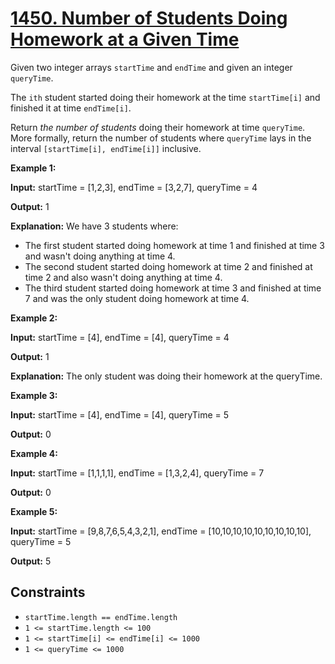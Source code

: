 # [1450. Number of Students Doing Homework at a Given Time](https://leetcode.com/problems/number-of-students-doing-homework-at-a-given-time/)

Given two integer arrays `startTime` and `endTime` and given an integer `queryTime`.

The `ith` student started doing their homework at the time `startTime[i]` and finished it at time `endTime[i]`.

Return _the number of students_ doing their homework at time `queryTime`. More formally, return the number of students where `queryTime` lays in the interval `[startTime[i], endTime[i]]` inclusive.

**Example 1:**

**Input:** startTime = \[1,2,3\], endTime = \[3,2,7\], queryTime = 4

**Output:** 1

**Explanation:** We have 3 students where:

- The first student started doing homework at time 1 and finished at time 3 and wasn't doing anything at time 4.
- The second student started doing homework at time 2 and finished at time 2 and also wasn't doing anything at time 4.
- The third student started doing homework at time 3 and finished at time 7 and was the only student doing homework at time 4.

**Example 2:**

**Input:** startTime = \[4\], endTime = \[4\], queryTime = 4

**Output:** 1

**Explanation:** The only student was doing their homework at the queryTime.

**Example 3:**

**Input:** startTime = \[4\], endTime = \[4\], queryTime = 5

**Output:** 0

**Example 4:**

**Input:** startTime = \[1,1,1,1\], endTime = \[1,3,2,4\], queryTime = 7

**Output:** 0

**Example 5:**

**Input:** startTime = \[9,8,7,6,5,4,3,2,1\], endTime = \[10,10,10,10,10,10,10,10,10\], queryTime = 5

**Output:** 5

## Constraints

- `startTime.length == endTime.length`
- `1 <= startTime.length <= 100`
- `1 <= startTime[i] <= endTime[i] <= 1000`
- `1 <= queryTime <= 1000`
